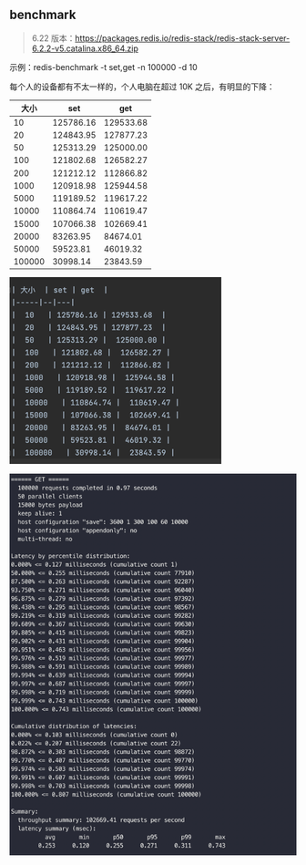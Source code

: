 ## benchmark
> 6.22 版本：https://packages.redis.io/redis-stack/redis-stack-server-6.2.2-v5.catalina.x86_64.zip

示例：redis-benchmark -t set,get -n 100000 -d 10

每个人的设备都有不太一样的，个人电脑在超过 10K 之后，有明显的下降：

| 大小  | set | get  |
|-----|--|---|
|  10   | 125786.16 | 129533.68  |
|  20   | 124843.95 | 127877.23  |
|  50   | 125313.29 |  125000.00 |
|  100   | 121802.68 |  126582.27 |
|  200   | 121212.12 |  112866.82 |
|  1000   | 120918.98 |  125944.58 |
|  5000   | 119189.52 |  119617.22 |
|  10000   | 110864.74 |  110619.47 |
|  15000   | 107066.38 |  102669.41 |
|  20000   | 83263.95 |  84674.01 |
|  50000   | 59523.81 |  46019.32 |
|  100000   | 30998.14 |  23843.59 |

![img_1.png](img_1.png)

![img.png](img.png)